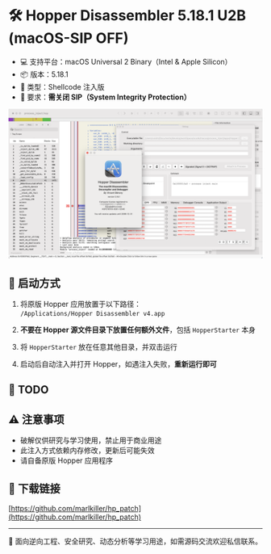 # 🛠 Hopper Disassembler 5.18.1 U2B (macOS-SIP OFF)

- 💻 支持平台：macOS Universal 2 Binary（Intel & Apple Silicon）
- 📦 版本：5.18.1
- 🧬 类型：Shellcode 注入版
- 🔐 要求：**需关闭 SIP（System Integrity Protection）**


![Hopper 注入成功界面](./HopperStarter/hp.png)

## 🚀 启动方式

1. 将原版 Hopper 应用放置于以下路径：  
   `/Applications/Hopper Disassembler v4.app`

2. **不要在 Hopper 源文件目录下放置任何额外文件**，包括 `HopperStarter` 本身

3. 将 `HopperStarter` 放在任意其他目录，并双击运行

4. 启动后自动注入并打开 Hopper，如遇注入失败，**重新运行即可**

## 🧪 TODO

<!-- - [ ] 支持在 **SIP 开启 (sip on)** 情况下运行   -->
<!-- - [ ] 支持 **静态注入 (static inject)**，无需每次运行注入器 -->

## ⚠️ 注意事项

- 破解仅供研究与学习使用，禁止用于商业用途
- 此注入方式依赖内存修改，更新后可能失效
- 请自备原版 Hopper 应用程序

## 🔗 下载链接
[https://github.com/marlkiller/hp_patch](https://github.com/marlkiller/hp_patch)

---

🧠 面向逆向工程、安全研究、动态分析等学习用途，如需源码交流欢迎私信联系。
